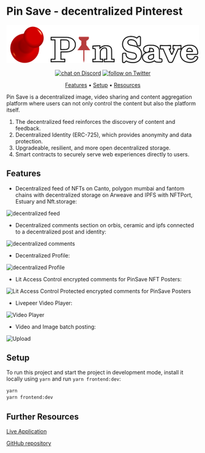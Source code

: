 # Pin Save - decentralized Pinterest

<p align="center">
  <img src="https://raw.githubusercontent.com/Pfed-prog/Dspyt-NFTs-EVM/master/packages/frontend/public/PinSaveL.png" alt="Size Limit CLI" width="738" >
</p>

<p align="center">
    <a href="https://discord.gg/GzhgdRmbM8">
        <img src="https://img.shields.io/discord/915204325771444234?style=flat-square"
            alt="chat on Discord"></a>
    <a href="https://twitter.com/intent/follow?screen_name=pinsav3">
        <img src="https://img.shields.io/twitter/follow/pinsav3?style=social"
            alt="follow on Twitter"></a>
</p>

<div align="center">

[Features](#features) •
[Setup](#setup) •
[Resources](#further-resources)

</div>

Pin Save is a decentralized image, video sharing and content aggregation platform where users can not only control the content but also the platform itself.

1. The decentralized feed reinforces the discovery of content and feedback.
2. Decentralized Identity (ERC-725), which provides anonymity and data protection.
3. Upgradeable, resilient, and more open decentralized storage.
4. Smart contracts to securely serve web experiences directly to users.

## Features

- Decentralized feed of NFTs on Canto, polygon mumbai and fantom chains with decentralized storage on Arweave and IPFS with NFTPort, Estuary and Nft.storage:

![decentralized feed](https://bafkreifexfjtkhprcn7jqp6gtk7b6a4jo73kh7vpfvuyvlgmlaieazbsta.ipfs.dweb.link/)

- Decentralized comments section on orbis, ceramic and ipfs connected to a decentralized post and identity:

![decentralized comments](https://bafybeicvm4vqutptj2nxr4iej75tdgnjkc7fv7zez52uyq2laoswnsz6de.ipfs.w3s.link/Screenshot%20from%202023-01-09%2023-18-48.png)

- Decentralized Profile:

![decentralized Profile](https://bafybeicpa6lfud7hq7wxvfvsu6dphfcwv5xwvbptc25ebtpxxg66q7mk7q.ipfs.dweb.link/)

- Lit Access Control encrypted comments for PinSave NFT Posters:

![Lit Access Control Protected encrypted comments for PinSave Posters](https://bafybeidbac7r7mqokyz5tqjfrlluzwrkxqgkh2mohxbmqfitzat3qfn6fm.ipfs.w3s.link/Screenshot%20from%202023-01-09%2023-24-04.png)

- Livepeer Video Player:

![Video Player](https://bafybeiacg6yoxvxvk2ayugwlcfnnjpm5kcchvy3t2fl7mu64ft4zt4fs6m.ipfs.nftstorage.link/)

- Video and Image batch posting:

![Upload](https://bafybeiaj46fxgxax6z3nd45n7p42rh7dbyweyssi3dunr3wfewh7ys2d7y.ipfs.nftstorage.link/)

## Setup

To run this project and start the project in development mode, install it locally using `yarn` and run `yarn frontend:dev`:

```bash
yarn
yarn frontend:dev
```

## Further Resources

[Live Application](https://evm.pinsave.app/)

[GitHub repository](https://github.com/dspytdao/PinSave-EVM/)

